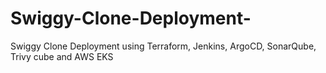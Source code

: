 # Swiggy-Clone-Deployment-
 Swiggy Clone Deployment using Terraform, Jenkins, ArgoCD, SonarQube, Trivy cube and AWS EKS
